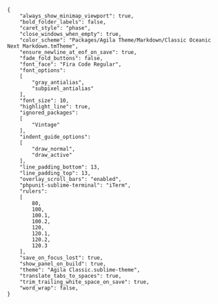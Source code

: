     {
        "always_show_minimap_viewport": true,
        "bold_folder_labels": false,
        "caret_style": "phase",
        "close_windows_when_empty": true,
        "color_scheme": "Packages/Agila Theme/Markdown/Classic Oceanic Next Markdown.tmTheme",
        "ensure_newline_at_eof_on_save": true,
        "fade_fold_buttons": false,
        "font_face": "Fira Code Regular",
        "font_options":
        [
            "gray_antialias",
            "subpixel_antialias"
        ],
        "font_size": 10,
        "highlight_line": true,
        "ignored_packages":
        [
            "Vintage"
        ],
        "indent_guide_options":
        [
            "draw_normal",
            "draw_active"
        ],
        "line_padding_bottom": 13,
        "line_padding_top": 13,
        "overlay_scroll_bars": "enabled",
        "phpunit-sublime-terminal": "iTerm",
        "rulers":
        [
            80,
            100,
            100.1,
            100.2,
            120,
            120.1,
            120.2,
            120.3
        ],
        "save_on_focus_lost": true,
        "show_panel_on_build": true,
        "theme": "Agila Classic.sublime-theme",
        "translate_tabs_to_spaces": true,
        "trim_trailing_white_space_on_save": true,
        "word_wrap": false,
    }
